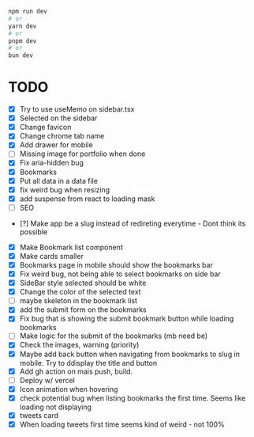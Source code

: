 ```bash
npm run dev
# or
yarn dev
# or
pnpm dev
# or
bun dev
```

# TODO

- [x] Try to use useMemo on sidebar.tsx
- [x] Selected on the sidebar
- [x] Change favicon
- [x] Change chrome tab name
- [x] Add drawer for mobile
- [ ] Missing image for portfolio when done
- [x] Fix aria-hidden bug
- [x] Bookmarks
- [x] Put all data in a data file
- [x] fix weird bug when resizing
- [x] add suspense from react to loading mask
- [ ] SEO
- [?] Make app be a slug instead of redireting everytime - Dont think its possible
- [x] Make Bookmark list component
- [x] Make cards smaller
- [x] Bookmarks page in mobile should show the bookmarks bar
- [x] Fix weird bug, not being able to select bookmarks on side bar
- [x] SideBar style selected should be white
- [x] Change the color of the selected text
- [ ] maybe skeleton in the bookmark list
- [x] add the submit form on the bookmarks
- [x] Fix bug that is showing the submit bookmark button while loading bookmarks
- [ ] Make logic for the submit of the bookmarks (mb need be)
- [x] Check the images, warning (priority)
- [x] Maybe add back button when navigating from bookmarks to slug in mobile. Try to ddisplay the title and button
- [x] Add gh action on mais push, build.
- [ ] Deploy w/ vercel
- [x] Icon animation when hovering
- [x] check potential bug when listing bookmarks the first time. Seems like loading not displaying
- [x] tweets card
- [x] When loading tweets first time seems kind of weird - not 100%